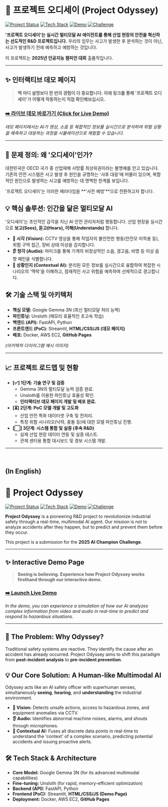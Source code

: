 # 🚀 프로젝트 오디세이 (Project Odyssey)

[![Project Status](https://img.shields.io/badge/status-in%20progress-yellow.svg)](https://shields.io/)
[![Tech Stack](https://img.shields.io/badge/Tech-Gemma3N%20%7C%20Unsloth-blueviolet.svg)](https://shields.io/)
[![Demo](https://img.shields.io/badge/Live%20Demo-Launch-brightgreen.svg)](https://hwkim3330.github.io/Project-Odyssey/)
[![Challenge](https://img.shields.io/badge/Challenge-2025%20AI%20Champion-orange.svg)](https://ai-champion.or.kr)

**'프로젝트 오디세이'는 실시간 멀티모달 AI 에이전트를 통해 산업 현장의 안전을 혁신하는 선도적인 R&D 프로젝트입니다.**
우리의 임무는 사고가 발생한 후 분석하는 것이 아닌, 사고가 발생하기 전에 예측하고 예방하는 것입니다.

이 프로젝트는 **2025년 인공지능 챔피언 대회** 출품작입니다.

---

## ✨ 인터랙티브 데모 페이지

> **백 마디 설명보다 한 번의 경험이 더 중요합니다. 아래 링크를 통해 '프로젝트 오디세이'가 어떻게 작동하는지 직접 확인해보십시오.**

### **[➡️ 라이브 데모 바로가기 (Click for Live Demo)](https://hwkim3330.github.io/Project-Odyssey/)**

[](https://hwkim3330.github.io/Project-Odyssey/)
*데모 페이지에서는 AI가 영상, 소음 등 복합적인 정보를 실시간으로 분석하여 위험 상황을 예측하고 대응하는 과정을 시뮬레이션으로 체험할 수 있습니다.*

---

## 🎯 문제 정의: 왜 '오디세이'인가?

대한민국은 OECD 국가 중 산업재해 사망률 최상위권이라는 불명예를 안고 있습니다. 기존의 안전 시스템은 사고 발생 후 원인을 규명하는 '사후 대응'에 머물러 있으며, 복합적인 원인으로 발생하는 사고를 예방하는 데 명백한 한계를 보입니다.

'프로젝트 오디세이'는 이러한 패러다임을 **'사전 예방'**으로 전환하고자 합니다.

## 💡 핵심 솔루션: 인간을 닮은 멀티모달 AI

'오디세이'는 초인적인 감각을 지닌 AI 안전 관리자처럼 행동합니다. 산업 현장을 실시간으로 **보고(Sees), 듣고(Hears), 이해(Understands)** 합니다.

- **👀 시각 (Vision):** CCTV 영상을 통해 작업자의 불안전한 행동(안전모 미착용 등), 위험 구역 접근, 장비 상태 이상을 감지합니다.
- **👂 청각 (Audio):** 마이크를 통해 기계의 비정상적인 소음, 경고음, 비명 등 이상 음향 패턴을 식별합니다.
- **🧠 상황인지 (Contextual AI):** 분리된 모든 정보를 실시간으로 융합하여 복잡한 시나리오의 '맥락'을 이해하고, 잠재적인 사고 위험을 예측하여 선제적으로 경고합니다.

## 🛠️ 기술 스택 및 아키텍처

- **핵심 모델:** Google Gemma 3N (최신 멀티모달 처리 능력)
- **파인튜닝:** Unsloth (메모리 효율적인 초고속 학습)
- **백엔드 (API):** FastAPI, Python
- **프론트엔드 (PoC):** Streamlit, **HTML/CSS/JS (데모 페이지)**
- **배포:** Docker, AWS EC2, **GitHub Pages**


*(아키텍처 다이어그램 예시 이미지)*

---

## 📈 프로젝트 로드맵 및 현황

- **[✅] 1단계: 기술 연구 및 검증**
  - Gemma 3N의 멀티모달 능력 검증 완료.
  - Unsloth를 이용한 파인튜닝 효율성 확인.
  - **인터랙티브 데모 페이지 개발 및 배포 완료.**
- **[⏳] 2단계: PoC 모델 개발 및 고도화**
  - 산업 안전 특화 데이터셋 구축 및 전처리.
  - 특정 위험 시나리오(낙하, 충돌 등)에 대한 모델 파인튜닝 진행.
- **[⬜] 3단계: 시스템 통합 및 실증 (후속 R&D)**
  - 실제 산업 현장 데이터 연동 및 실증 테스트.
  - 관제 센터용 통합 대시보드 및 경보 시스템 개발.

---
<br>

## (In English)

# 🚀 Project Odyssey

[![Project Status](https://img.shields.io/badge/status-in%20progress-yellow.svg)](https://shields.io/)
[![Tech Stack](https://img.shields.io/badge/Tech-Gemma3N%20%7C%20Unsloth-blueviolet.svg)](https://shields.io/)
[![Demo](https://img.shields.io/badge/Live%20Demo-Launch-brightgreen.svg)](https://hwkim3330.github.io/Project-Odyssey/)
[![Challenge](https://img.shields.io/badge/Challenge-2025%20AI%20Champion-orange.svg)](https://ai-champion.or.kr)

**Project Odyssey** is a pioneering R&D project to revolutionize industrial safety through a real-time, multimodal AI agent. Our mission is not to analyze accidents after they happen, but to predict and prevent them before they occur.

This project is a submission for the **2025 AI Champion Challenge**.

---

## ✨ Interactive Demo Page

> **Seeing is believing. Experience how Project Odyssey works firsthand through our interactive demo.**

### **[➡️ Launch Live Demo](https://hwkim3330.github.io/Project-Odyssey/)**

[](https://hwkim3330.github.io/Project-Odyssey/)
*In the demo, you can experience a simulation of how our AI analyzes complex information from video and audio in real-time to predict and respond to hazardous situations.*

---

## 🎯 The Problem: Why Odyssey?

Traditional safety systems are reactive. They identify the cause after an accident has already occurred. Project Odyssey aims to shift this paradigm from **post-incident analysis** to **pre-incident prevention**.

## 💡 Our Core Solution: A Human-like Multimodal AI

Odyssey acts like an AI safety officer with superhuman senses, simultaneously **seeing**, **hearing**, and **understanding** the industrial environment.

- **👀 Vision:** Detects unsafe actions, access to hazardous zones, and equipment anomalies via CCTV.
- **👂 Audio:** Identifies abnormal machine noises, alarms, and shouts through microphones.
- **🧠 Contextual AI:** Fuses all discrete data points in real-time to understand the 'context' of a complex scenario, predicting potential accidents and issuing proactive alerts.

## 🛠️ Tech Stack & Architecture

- **Core Model:** Google Gemma 3N (for its advanced multimodal capabilities)
- **Fine-tuning:** Unsloth (for rapid, memory-efficient optimization)
- **Backend (API):** FastAPI, Python
- **Frontend (PoC):** Streamlit, **HTML/CSS/JS (Demo Page)**
- **Deployment:** Docker, AWS EC2, **GitHub Pages**
